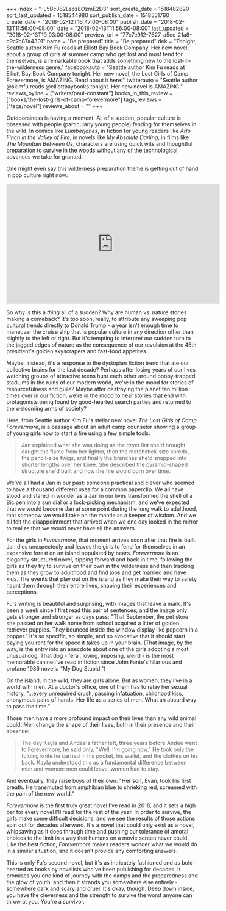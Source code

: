 +++
index = "-L5BcJ82LsozEOzmE2D3"
sort_create_date = 1518482820
sort_last_updated = 1518544980
sort_publish_date = 1518551760
create_date = "2018-02-12T16:47:00-08:00"
publish_date = "2018-02-13T11:56:00-08:00"
date = "2018-02-13T11:56:00-08:00"
last_updated = "2018-02-13T10:03:00-08:00"
preview_url = "77c7e912-7627-a5cc-21a8-c9c7c87a4301"
name = "Be prepared"
title = "Be prepared"
dek = "Tonight, Seattle author Kim Fu reads at Elliott Bay Book Company. Her new novel, about a group of girls at summer camp who get lost and must fend for themselves, is a remarkable book that adds something new to the lost-in-the-wilderness genre."
facebookauto = "Seattle author Kim Fu reads at Elliott Bay Book Company tonight. Her new novel, the Lost Girls of Camp Forevermore, is AMAZING. Read about it here:"
twitterauto = "Seattle author @skimfu reads @elliottbaybooks tonight. Her new novel is AMAZING."
reviews_byline = ["writers/paul-constant"]
books_in_this_review = ["books/the-lost-girls-of-camp-forevermore"]
tags_reviews = ["tags/novel"]
reviews_about = ""
+++

Outdoorsiness is having a moment. All of a sudden, popular culture is obsessed with people (particularly young people) fending for themselves in the wild. In comics like *Lumberjanes*, in fiction for young readers like *Arlo Finch in the Valley of Fire*, in novels like *My Absolute Darling*, in films like *The Mountain Between Us*, characters are using quick wits and thoughtful preparation to survive in the woods without any of the technological advances we take for granted. 

One might even say this wilderness preparation theme is getting out of hand in pop culture right now:

<iframe width="560" height="315" src="https://www.youtube.com/embed/baj6llvgpWA" frameborder="0" allow="autoplay; encrypted-media" allowfullscreen></iframe>

So why is this a *thing* all of a sudden? Why are human vs. nature stories making a comeback? It's too soon, really, to attribute any sweeping pop cultural trends directly to Donald Trump - a year isn't enough time to maneuver the cruise ship that is popular culture in any direction other than slightly to the left or right. But it's tempting to interpret our sudden turn to the jagged edges of nature as the consequence of our revulsion at the 45th president's golden skyscrapers and fast-food appetites.

Maybe, instead, it's a response to the dystopian fiction trend that ate our collective brains for the last decade? Perhaps after losing years of our lives watching groups of attractive teens hunt each other around booby-trapped stadiums in the ruins of our modern world, we're in the mood for stories of resourcefulness and guile? Maybe after destroying the planet ten million times over in our fiction, we're in the mood to hear stories that end with protagonists being found by good-hearted search parties and returned to the welcoming arms of society?

Here, from Seattle author Kim Fu's stellar new novel *The Lost Girls of Camp Forevermore*, is a passage about an adult camp counselor showing a group of young girls how to start a fire using a few simple tools:

<blockquote>Jan explained what she was doing as the dryer lint she'd brought caught the flame from her lighter, then the matchstick-size shreds, the pencil-size twigs, and finally the branches she'd snapped into shorter lengths over her knee. She described the pyramid-shaped structure she'd built and how the fire would burn over time.</blockquote>

We've all had a Jan in our past: someone practical and clever who seemed to have a thousand different uses for a common paperclip. We all have stood and stared in wonder as a Jan in our lives transformed the shell of a Bic pen into a sun dial or a lock-picking mechanism, and we've expected that we would become Jan at some point during the long walk to adulthood, that somehow we would take on the mantle as a keeper of wisdom. And we all felt the disappointment that arrived when we one day looked in the mirror to realize that we would never have all the answers.

For the girls in *Forevermore*, that moment arrives soon after that fire is built. Jan dies unexpectedly and leaves the girls to fend for themselves in an expansive forest on an island populated by bears. *Forevermore* is an elegantly structured novel, zipping forward and back in time, following the girls as they try to survive on their own in the wilderness and then tracking them as they grow to adulthood and find jobs and get married and have kids. The events that play out on the island as they make their way to safety haunt them through their entire lives, shaping their experiences and perceptions.

Fu's writing is beautiful and surprising, with images that leave a mark. It's been a week since I first read this pair of sentences, and the image only gets stronger and stronger as days pass: "That September, the pet store she passed on her walk home from school acquired a litter of golden retriever puppies. They bounced inside the window display like popcorn in a popper." It's so specific, so simple, and so evocative that it should start paying you rent for the space it takes up in your brain. (That image, by the way, is the entry into an anecdote about one of the girls adopting a most unusual dog. That dog - feral, loving, imposing, weird - is the most memorable canine I've read in fiction since John Fante's hilarious and profane 1986 novella "My Dog Stupid.")

On the island, in the wild, they are girls alone. But as women, they live in a world with men. At a doctor's office, one of them has to relay her sexual history, "…every unrequired crush, passing infatuation, childhood kiss, anonymous pairs of hands. Her life as a series of men. What an absurd way to pass the time." 

Those men have a more profound impact on their lives than any wild animal could. Men change the shape of their lives, both in their presence and their absence:

<blockquote> The day Kayla and Andee's father left, three years before Andee went to Forevermore, he said only, "Well, I'm going now." He took only the folding knife he carried in his pocket, his wallet, and the clothes on his back. Kayla understood this as a fundamental difference between men and women: men could leave, women had to stay.</blockquote>

And eventually, they raise boys of their own: "Her son, Evan, took his first breath. He transmuted from amphibian blue to shrieking red, screamed with the pain of the new world."

*Forevermore* is the first truly great novel I've read in 2018, and it sets a high bar for every novel I'll read for the rest of the year. In order to survive, the girls make some difficult decisions, and we see the results of those actions spin out for decades afterward. It's a novel that could only exist as a novel, whipsawing as it does through time and pushing our tolerance of amoral choices to the limit in a way that humans on a movie screen never could. Like the best fiction, *Forevermore* makes readers wonder what we would do in a similar situation, and it doesn't provide any comforting answers.
 
This is only Fu's second novel, but it's as intricately fashioned and as bold-hearted as books by novelists who've been publishing for decades. It promises you one kind of journey with the camps and the preparedness and the glow of youth, and then it strands you somewhere else entirely - somewhere dark and scary and cruel. It's okay, though. Deep down inside, you have the cleverness and the strength to survive the worst anyone can throw at you. You're a survivor.





